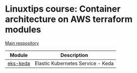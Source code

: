 # Linuxtips course: Container architecture on AWS terraform modules

[Main respository](https://github.com/ssorato/linuxtips-aws-container-architecture)

| Module                                  | Description                                             |
|-----------------------------------------|---------------------------------------------------------|
| [eks-keda](eks-keda/README.md)          | Elastic Kubernetes Service - Keda                       |
